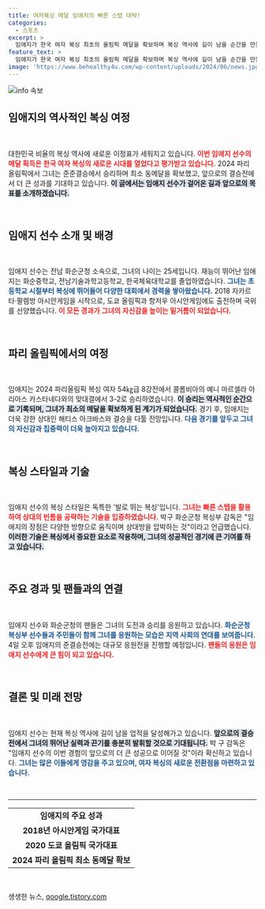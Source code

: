 ```yaml
---
title: 여자복싱 메달 임애지의 빠른 스텝 대박!
categories:
  - 스포츠
excerpt: >
  임애지가 한국 여자 복싱 최초의 올림픽 메달을 확보하며 복싱 역사에 길이 남을 순간을 만들어냈다. 4일 결승행을 위해 ‘세계선수권 챔프’와 맞붙는 그녀의 행보에 귀추가 주목된다!
feature_text: >
  임애지가 한국 여자 복싱 최초의 올림픽 메달을 확보하며 복싱 역사에 길이 남을 순간을 만들어냈다. 4일 결승행을 위해 ‘세계선수권 챔프’와 맞붙는 그녀의 행보에 귀추가 주목된다!
image: 'https://www.behealthy4u.com/wp-content/uploads/2024/06/news.jpg'
---
```


<p><img src="https://www.behealthy4u.com/wp-content/uploads/2024/06/news.jpg" alt="info 속보" /></p>

<h2 data-ke-size="size26">임애지의 역사적인 복싱 여정</h2>

<p data-ke-size="size16">&nbsp;</p>

<p>대한민국 비율의 복싱 역사에 새로운 이정표가 세워지고 있습니다. <b><span style="color: #ee2323;">이번 임애지 선수의 메달 획득은 한국 여자 복싱의 새로운 시대를 열었다고 평가받고 있습니다.</span></b> 2024 파리 올림픽에서 그녀는 준준결승에서 승리하며 최소 동메달을 확보했고, 앞으로의 결승전에서 더 큰 성과를 기대하고 있습니다. <b><span style="background-color: #21538527;">이 글에서는 임애지 선수가 걸어온 길과 앞으로의 목표를 소개하겠습니다.</span></b></p>

<p data-ke-size="size16">&nbsp;</p>

<h2 data-ke-size="size26">임애지 선수 소개 및 배경</h2>

<p data-ke-size="size16">&nbsp;</p>

<p>임애지 선수는 전남 화순군청 소속으로, 그녀의 나이는 25세입니다. 재능이 뛰어난 임애지는 화순중학교, 전남기술과학고등학교, 한국체육대학교를 졸업하였습니다. <b><span style="color: #1a5490;">그녀는 초등학교 시절부터 복싱에 뛰어들어 다양한 대회에서 경력을 쌓아왔습니다.</span></b> 2018 자카르타·팔렘방 아시안게임을 시작으로, 도쿄 올림픽과 항저우 아시안게임에도 출전하며 국위를 선양했습니다. <b><span style="color: #ee2323;">이 모든 경과가 그녀의 자신감을 높이는 밑거름이 되었습니다.</span></b></p>

<p data-ke-size="size16">&nbsp;</p>

<h2 data-ke-size="size26">파리 올림픽에서의 여정</h2>

<p data-ke-size="size16">&nbsp;</p>

<p>임애지는 2024 파리올림픽 복싱 여자 54㎏급 8강전에서 콜롬비아의 예니 마르셀라 아리아스 카스타네다와의 맞대결에서 3-2로 승리하였습니다. <b><span style="background-color: #21538527;">이 승리는 역사적인 순간으로 기록되며, 그녀가 최소의 메달을 확보하게 된 계기가 되었습니다.</span></b> 경기 후, 임애지는 더욱 강한 상대인 해티스 아크바스와 결승을 다툴 전망입니다. <b><span style="color: #1a5490;">다음 경기를 앞두고 그녀의 자신감과 집중력이 더욱 높아지고 있습니다.</span></b></p>

<p data-ke-size="size16">&nbsp;</p>

<h2 data-ke-size="size26">복싱 스타일과 기술</h2>

<p data-ke-size="size16">&nbsp;</p>

<p>임애지 선수의 복싱 스타일은 독특한 '발로 뛰는 복싱'입니다. <b><span style="color: #ee2323;">그녀는 빠른 스텝을 활용하여 상대의 빈틈을 공략하는 기술을 입증하였습니다.</span></b> 박구 화순군청 복싱부 감독은 "임애지의 장점은 다양한 방향으로 움직이며 상대방을 압박하는 것"이라고 언급했습니다. <b><span style="background-color: #21538527;">이러한 기술은 복싱에서 중요한 요소로 작용하며, 그녀의 성공적인 경기에 큰 기여를 하고 있습니다.</span></b></p>

<p data-ke-size="size16">&nbsp;</p>

<h2 data-ke-size="size26">주요 경과 및 팬들과의 연결</h2>

<p data-ke-size="size16">&nbsp;</p>

<p>임애지 선수와 화순군청의 팬들은 그녀의 도전과 승리를 응원하고 있습니다. <b><span style="color: #1a5490;">화순군청 복싱부 선수들과 주민들이 함께 그녀를 응원하는 모습은 지역 사회의 연대를 보여줍니다.</span></b> 4일 오후 임애지의 준결승전에는 대규모 응원전을 진행할 예정입니다. <b><span style="color: #ee2323;">팬들의 응원은 임애지 선수에게 큰 힘이 되고 있습니다.</span></b></p>

<p data-ke-size="size16">&nbsp;</p>

<h2 data-ke-size="size26">결론 및 미래 전망</h2>

<p data-ke-size="size16">&nbsp;</p>

<p>임애지 선수는 현재 복싱 역사에 길이 남을 업적을 달성해가고 있습니다. <b><span style="background-color: #21538527;">앞으로의 결승전에서 그녀의 뛰어난 실력과 끈기를 충분히 발휘할 것으로 기대됩니다.</span></b> 박 구 감독은 "임애지 선수의 이번 경험이 앞으로의 더 큰 성공으로 이어질 것"이라 확신하고 있습니다. <b><span style="color: #1a5490;">그녀는 많은 이들에게 영감을 주고 있으며, 여자 복싱의 새로운 전환점을 마련하고 있습니다.</span></b></p>

<p data-ke-size="size16">&nbsp;</p>

<hr>

<table>
    <tr>
        <td style="text-align: center; height: 17px;"><b>임애지의 주요 성과</b></td>
    </tr>
    <tr>
        <td style="text-align: center; height: 17px;"><b>2018년 아시안게임 국가대표</b></td>
    </tr>
    <tr>
        <td style="text-align: center; height: 17px;"><b>2020 도쿄 올림픽 국가대표</b></td>
    </tr>
    <tr>
        <td style="text-align: center; height: 17px;"><b>2024 파리 올림픽 최소 동메달 확보</b></td>
    </tr>
</table>

<p data-ke-size="size16">&nbsp;</p>
생생한 뉴스, <a href="https://qoogle.tistory.com" rel="dofollow">qoogle.tistory.com</a>



